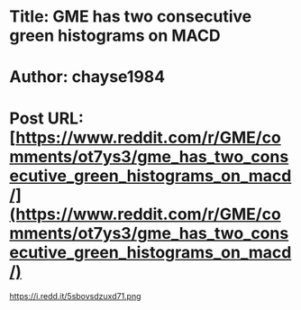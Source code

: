 # Title: GME has two consecutive green histograms on MACD
# Author: chayse1984
# Post URL: [https://www.reddit.com/r/GME/comments/ot7ys3/gme_has_two_consecutive_green_histograms_on_macd/](https://www.reddit.com/r/GME/comments/ot7ys3/gme_has_two_consecutive_green_histograms_on_macd/)


https://i.redd.it/5sbovsdzuxd71.png